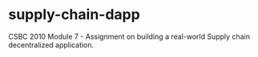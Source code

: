 # supply-chain-dapp
CSBC 2010 Module 7 - Assignment on building a real-world Supply chain decentralized application.
